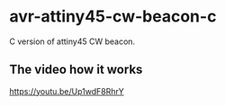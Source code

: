# avr-attiny45-cw-beacon-c
C version of attiny45 CW beacon.

## The video how it works
https://youtu.be/Up1wdF8RhrY

